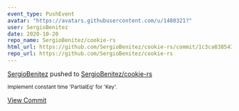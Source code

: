 ```yaml
---
event_type: PushEvent
avatar: "https://avatars.githubusercontent.com/u/1480321?"
user: SergioBenitez
date: 2020-10-20
repo_name: SergioBenitez/cookie-rs
html_url: https://github.com/SergioBenitez/cookie-rs/commit/1c3ca838543b60a4448d279dc4b903cc7a2bc22a
repo_url: https://github.com/SergioBenitez/cookie-rs
---
```


<a href='https://github.com/SergioBenitez' target='_blank'>SergioBenitez</a> pushed to <a href='https://github.com/SergioBenitez/cookie-rs' target='_blank'>SergioBenitez/cookie-rs</a>

<small>Implement constant time 'PartialEq' for 'Key'.</small>

<a href='https://github.com/SergioBenitez/cookie-rs/commit/1c3ca838543b60a4448d279dc4b903cc7a2bc22a' target='_blank'>View Commit</a>